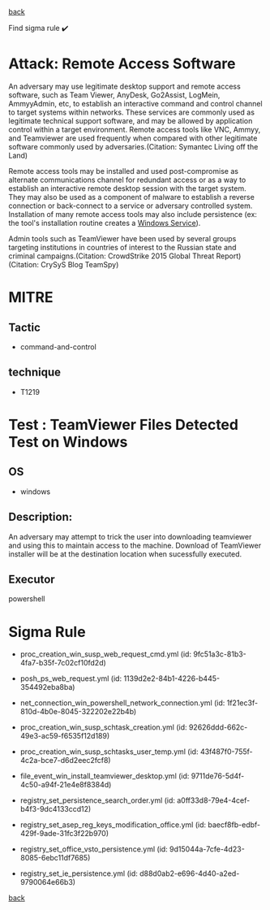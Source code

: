 
[back](../index.md)

Find sigma rule :heavy_check_mark: 

# Attack: Remote Access Software 

An adversary may use legitimate desktop support and remote access software, such as Team Viewer, AnyDesk, Go2Assist, LogMein, AmmyyAdmin, etc, to establish an interactive command and control channel to target systems within networks. These services are commonly used as legitimate technical support software, and may be allowed by application control within a target environment. Remote access tools like VNC, Ammyy, and Teamviewer are used frequently when compared with other legitimate software commonly used by adversaries.(Citation: Symantec Living off the Land)

Remote access tools may be installed and used post-compromise as alternate communications channel for redundant access or as a way to establish an interactive remote desktop session with the target system. They may also be used as a component of malware to establish a reverse connection or back-connect to a service or adversary controlled system. Installation of many remote access tools may also include persistence (ex: the tool's installation routine creates a [Windows Service](https://attack.mitre.org/techniques/T1543/003)).

Admin tools such as TeamViewer have been used by several groups targeting institutions in countries of interest to the Russian state and criminal campaigns.(Citation: CrowdStrike 2015 Global Threat Report)(Citation: CrySyS Blog TeamSpy)

# MITRE
## Tactic
  - command-and-control


## technique
  - T1219


# Test : TeamViewer Files Detected Test on Windows
## OS
  - windows


## Description:
An adversary may attempt to trick the user into downloading teamviewer and using this to maintain access to the machine. Download of TeamViewer installer will be at the destination location when sucessfully executed.


## Executor
powershell

# Sigma Rule
 - proc_creation_win_susp_web_request_cmd.yml (id: 9fc51a3c-81b3-4fa7-b35f-7c02cf10fd2d)

 - posh_ps_web_request.yml (id: 1139d2e2-84b1-4226-b445-354492eba8ba)

 - net_connection_win_powershell_network_connection.yml (id: 1f21ec3f-810d-4b0e-8045-322202e22b4b)

 - proc_creation_win_susp_schtask_creation.yml (id: 92626ddd-662c-49e3-ac59-f6535f12d189)

 - proc_creation_win_susp_schtasks_user_temp.yml (id: 43f487f0-755f-4c2a-bce7-d6d2eec2fcf8)

 - file_event_win_install_teamviewer_desktop.yml (id: 9711de76-5d4f-4c50-a94f-21e4e8f8384d)

 - registry_set_persistence_search_order.yml (id: a0ff33d8-79e4-4cef-b4f3-9dc4133ccd12)

 - registry_set_asep_reg_keys_modification_office.yml (id: baecf8fb-edbf-429f-9ade-31fc3f22b970)

 - registry_set_office_vsto_persistence.yml (id: 9d15044a-7cfe-4d23-8085-6ebc11df7685)

 - registry_set_ie_persistence.yml (id: d88d0ab2-e696-4d40-a2ed-9790064e66b3)



[back](../index.md)
